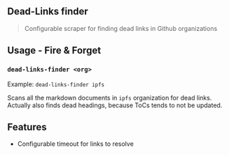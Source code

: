 ## Dead-Links finder
> Configurable scraper for finding dead links in Github organizations

## Usage - Fire & Forget

### `dead-links-finder <org>`

Example: `dead-links-finder ipfs`

Scans all the markdown documents in `ipfs` organization for dead links. Actually
also finds dead headings, because ToCs tends to not be updated.

## Features

- Configurable timeout for links to resolve

